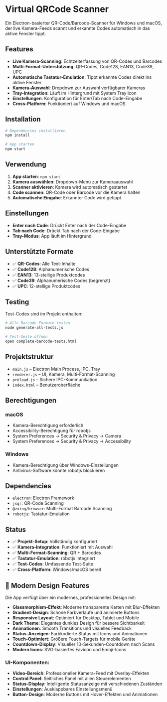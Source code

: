 # Virtual QRCode Scanner

Ein Electron-basierter QR-Code/Barcode-Scanner für Windows und macOS, der live Kamera-Feeds scannt und erkannte Codes automatisch in das aktive Fenster tippt.

## Features

- **Live Kamera-Scanning**: Echtzeiterfassung von QR-Codes und Barcodes
- **Multi-Format-Unterstützung**: QR-Codes, Code128, EAN13, Code39, UPC
- **Automatische Tastatur-Emulation**: Tippt erkannte Codes direkt ins aktive Fenster
- **Kamera-Auswahl**: Dropdown zur Auswahl verfügbarer Kameras
- **Tray-Integration**: Läuft im Hintergrund mit System Tray Icon
- **Einstellungen**: Konfiguration für Enter/Tab nach Code-Eingabe
- **Cross-Platform**: Funktioniert auf Windows und macOS

## Installation

```bash
# Dependencies installieren
npm install

# App starten
npm start
```

## Verwendung

1. **App starten**: `npm start`
2. **Kamera auswählen**: Dropdown-Menü zur Kameraauswahl
3. **Scanner aktivieren**: Kamera wird automatisch gestartet
4. **Code scannen**: QR-Code oder Barcode vor die Kamera halten
5. **Automatische Eingabe**: Erkannter Code wird getippt

## Einstellungen

- **Enter nach Code**: Drückt Enter nach der Code-Eingabe
- **Tab nach Code**: Drückt Tab nach der Code-Eingabe
- **Tray-Modus**: App läuft im Hintergrund

## Unterstützte Formate

- ✅ **QR-Codes**: Alle Text-Inhalte
- ✅ **Code128**: Alphanumerische Codes
- ✅ **EAN13**: 13-stellige Produktcodes
- ✅ **Code39**: Alphanumerische Codes (begrenzt)
- ✅ **UPC**: 12-stellige Produktcodes

## Testing

Test-Codes sind im Projekt enthalten:

```bash
# Alle Barcode-Formate testen
node generate-all-tests.js

# Test-Seite öffnen
open complete-barcode-tests.html
```

## Projektstruktur

- `main.js` – Electron Main Process, IPC, Tray
- `renderer.js` – UI, Kamera, Multi-Format-Scanning
- `preload.js` – Sichere IPC-Kommunikation
- `index.html` – Benutzeroberfläche

## Berechtigungen

### macOS
- Kamera-Berechtigung erforderlich
- Accessibility-Berechtigung für robotjs
- System Preferences → Security & Privacy → Camera
- System Preferences → Security & Privacy → Accessibility

### Windows
- Kamera-Berechtigung über Windows-Einstellungen
- Antivirus-Software könnte robotjs blockieren

## Dependencies

- `electron`: Electron Framework
- `jsqr`: QR-Code Scanning
- `@zxing/browser`: Multi-Format Barcode Scanning
- `robotjs`: Tastatur-Emulation

## Status

- ✅ **Projekt-Setup**: Vollständig konfiguriert
- ✅ **Kamera-Integration**: Funktioniert mit Auswahl
- ✅ **Multi-Format-Scanning**: QR + Barcodes
- ✅ **Tastatur-Emulation**: robotjs integriert
- ✅ **Test-Codes**: Umfassende Test-Suite
- ✅ **Cross-Platform**: Windows/macOS bereit

## 🎨 Modern Design Features

Die App verfügt über ein modernes, professionelles Design mit:

- **Glassmorphism-Effekt**: Moderne transparente Karten mit Blur-Effekten
- **Gradient-Design**: Schöne Farbverläufe und animierte Buttons
- **Responsive Layout**: Optimiert für Desktop, Tablet und Mobile
- **Dark Theme**: Elegantes dunkles Design für bessere Sichtbarkeit
- **Animationen**: Smooth Transitions und visuelles Feedback
- **Status-Anzeigen**: Farbkodierte Status mit Icons und Animationen
- **Touch-Optimiert**: Größere Touch-Targets für mobile Geräte
- **Countdown-Display**: Visueller 10-Sekunden-Countdown nach Scans
- **Modern Icons**: SVG-basiertes Favicon und Emoji-Icons

### UI-Komponenten:
- **Video-Bereich**: Professioneller Kamera-Feed mit Overlay-Effekten
- **Control Panel**: Seitliches Panel mit allen Steuerelementen
- **Status-Display**: Intelligente Statusanzeige mit verschiedenen Zuständen
- **Einstellungen**: Ausklappbares Einstellungsmenü
- **Button-Design**: Moderne Buttons mit Hover-Effekten und Animationen
